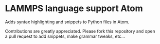 # LAMMPS language support Atom

Adds syntax highlighting and snippets to Python files in Atom.

Contributions are greatly appreciated. Please fork this repository and open a pull request to add snippets, make grammar tweaks, etc...

